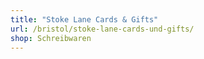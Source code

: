 ```yaml
---
title: "Stoke Lane Cards & Gifts"
url: /bristol/stoke-lane-cards-und-gifts/
shop: Schreibwaren
---
```

